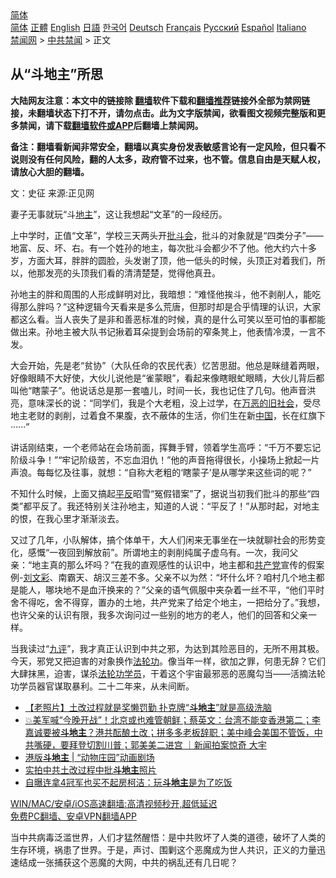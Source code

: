  <!-- 面包屑导航 --> <div class="breadcrumb"><!-- GTranslate: https://gtranslate.io/ -->  <div class="switcher notranslate">  <div class="selected">  <a href="#" onclick="return false;"> 简体</a>  </div>  <div class="option">  <a href="https://www.bannedbook.org" onclick="doGTranslate('zh-CN|zh-CN');jQuery('div.switcher div.selected a').html(jQuery(this).html());return false;" title="简体中文" class="nturl selected"> 简体</a>  <a href="https://www.bannedbook.org/zh-tw/" onclick="doGTranslate('zh-CN|zh-TW');jQuery('div.switcher div.selected a').html(jQuery(this).html());return false;" title="繁體中文" class="nturl"> 正體</a>  <a href="https://www.bannedbook.org/en/" onclick="doGTranslate('zh-CN|en');jQuery('div.switcher div.selected a').html(jQuery(this).html());return false;" title="English" class="nturl"> English</a>  <a href="https://www.bannedbook.org/ja/" onclick="doGTranslate('zh-CN|ja');jQuery('div.switcher div.selected a').html(jQuery(this).html());return false;" title="日本語" class="nturl"> 日語</a>  <a href="https://www.bannedbook.org/ko/" onclick="doGTranslate('zh-CN|ko');jQuery('div.switcher div.selected a').html(jQuery(this).html());return false;" title="한국어" class="nturl"> 한국어</a>  <a href="https://www.bannedbook.org/de/" onclick="doGTranslate('zh-CN|de');jQuery('div.switcher div.selected a').html(jQuery(this).html());return false;" title="Deutsch" class="nturl"> Deutsch</a>  <a href="https://www.bannedbook.org/fr/" onclick="doGTranslate('zh-CN|fr');jQuery('div.switcher div.selected a').html(jQuery(this).html());return false;" title="Français" class="nturl"> Français</a>  <a href="https://www.bannedbook.org/ru/" onclick="doGTranslate('zh-CN|ru');jQuery('div.switcher div.selected a').html(jQuery(this).html());return false;" title="Русский" class="nturl"> Русский</a>  <a href="https://www.bannedbook.org/es/" onclick="doGTranslate('zh-CN|es');jQuery('div.switcher div.selected a').html(jQuery(this).html());return false;" title="Español" class="nturl"> Español</a>  <a href="https://www.bannedbook.org/it/" onclick="doGTranslate('zh-CN|it');jQuery('div.switcher div.selected a').html(jQuery(this).html());return false;" title="Italiano" class="nturl"> Italiano</a>  </div>  </div>      <div class='breadcrumb-sub'><!-- Breadcrumb NavXT 6.3.0 --> <a href="https://www.bannedbook.org/" class="home">禁闻网</a> &gt; <a href="https://www.bannedbook.org/bnews/cbnews/" class="category">中共禁闻</a> &gt; 正文</div></div><h2>从“斗地主”所思</h2> <p class="notice"><b>大陆网友注意：本文中的链接除 <a href="https://github.com/bannedbook/fanqiang" >翻墙</a>软件下载和<a href="https://github.com/killgcd/justmysocks/blob/master/README.md">翻墙推荐</a>链接外全部为禁网链接，未翻墙状态下打不开，请勿点击。此为文字版禁闻，欲看图文视频完整版和更多禁闻，请下载<a href="https://github.com/bannedbook/fanqiang">翻墙软件或APP</a>后翻墙上禁闻网。</p><p>备注：翻墙看新闻非常安全，翻墙以真实身份发表敏感言论有一定风险，但只看不说则没有任何风险，翻的人太多，政府管不过来，也不管。信息自由是天赋人权，请放心大胆的翻墙。</b></p>  <div class="entry"> <p></p> <p>文：史征 来源:正见网</p> <p>妻子无事就玩“斗<a href="https://www.bannedbook.org/bnews/tag/%e5%9c%b0%e4%b8%bb/" class="st_tag internal_tag" rel="tag" title="标签 地主 下的日志">地主</a>”，这让我想起“文革”的一段经历。</p>  <p>上中学时，正值“文革”，学校三天两头开<a href="https://www.bannedbook.org/bnews/tag/%E6%89%B9%E6%96%97%E4%BC%9A/" class="st_tag internal_tag" rel="tag" title="标签 批斗会 下的日志">批斗会</a>，批斗的对象就是“四类分子”——地富、反、坏、右。有一个姓孙的地主，每次批斗会都少不了他。他大约六十多岁，方面大耳，胖胖的圆脸，头发谢了顶，他一低头的时候，头顶正对着我们，所以，他那发亮的头顶我们看的清清楚楚，觉得他真丑。</p> <p>孙地主的胖和周围的人形成鲜明对比，我暗想：“难怪他挨斗，他不剥削人，能吃得那么胖吗？”这种逻辑今天看来是多么荒唐，但那时却是合乎情理的认识，大家都这么看。当人丧失了是非和善恶标准的时候，真的是什么可笑以至可怕的事都能做出来。孙地主被大队书记揪着耳朵提到会场前的窄条凳上，他表情冷漠，一言不发。</p> <p>大会开始，先是老“贫协”（大队任命的农民代表）忆苦思甜。他总是眯缝着两眼，好像眼睛不大好使，大伙儿说他是“雀蒙眼”，看起来像瞎眼虻眼睛，大伙儿背后都叫他“瞎蒙子”。他说话总是那一套嗑儿，时间一长，我也记住了几句。他声音洪亮，意味深长的说：“同学们，我是个大老粗，没上过学，在<a href="https://www.bannedbook.org/bnews/tag/%e4%b8%87%e6%81%b6%e7%9a%84%e6%97%a7%e7%a4%be%e4%bc%9a/" class="st_tag internal_tag" rel="tag" title="标签 万恶的旧社会 下的日志">万恶的旧社会</a>，受尽地主老财的剥削，过着食不果腹，衣不蔽体的生活，你们生在新<span class='wp_keywordlink_affiliate'><a href="https://www.bannedbook.org/" title="中国" target="_blank">中国</a></span>，长在红旗下······”</p>  <p>讲话刚结束，一个老师站在会场前面，挥舞手臂，领着学生高呼：“千万不要忘记阶级斗争！”“牢记阶级苦，不忘血泪仇！”他的声音拖得很长，小操场上掀起一片声浪。每每忆及往事，就想：“自称大老粗的‘瞎蒙子’是从哪学来这些词的呢？”</p> <p>不知什么时候，上面又搞起<span class='wp_keywordlink'><a href="https://www.bannedbook.org/forum11/topic332.html" title="禁片：平反的把戏" target="_blank">平反</a></span>昭雪“冤假错案”了，据说当初我们批斗的那些“四类”都平反了。我还特别关注孙地主，知道的人说：“平反了！”从那时起，对地主的恨，在我心里才渐渐淡去。</p> <p>又过了几年，小队解体，搞个体单干，大人们闲来无事坐在一块就聊社会的形势变化，感慨“一夜回到解放前”。所谓地主的剥削纯属子虚乌有。一次，我问父亲：“地主真的那么坏吗？”在我的直观感性的认识中，地主都和<a href="https://www.bannedbook.org/bnews/tag/%e5%85%b1%e4%ba%a7%e5%85%9a/" class="st_tag internal_tag" rel="tag" title="标签 共产党 下的日志">共产党</a>宣传的假案例-<span class='wp_keywordlink'><a href="https://www.bannedbook.org/forum2/topic678.html" title="刘文彩真相" target="_blank">刘文彩</a></span>、南霸天、胡汉三差不多。父亲不以为然：“坏什么坏？咱村几个地主都是能人，哪块地不是血汗换来的？”父亲的语气佩服中夹杂着一丝不平，“他们平时舍不得吃，舍不得穿，置办的土地，共产党来了给定个地主，一把给分了。”我想，也许父亲的认识有限，我多次询问过一些别的地方的老人，他们的回答和父亲一样。</p>  <p>当我读过“<span class='wp_keywordlink'><a href="https://www.bannedbook.org/forum2/topic2.html" title="《九评共产党》" target="_blank">九评</a></span>”，我才真正认识到中共之邪，为达到其险恶目的，无所不用其极。今天，邪党又把迫害的对象换作<a href="https://www.bannedbook.org/bnews/tag/%e6%b3%95%e8%bd%ae%e5%8a%9f/" class="st_tag internal_tag" rel="tag" title="标签 法轮功 下的日志">法轮功</a>。像当年一样，欲加之罪，何患无辞？它们大肆抹黑，迫害，谋杀<a href="https://www.bannedbook.org/bnews/tag/%e6%b3%95%e8%bd%ae%e5%8a%9f%e5%ad%a6%e5%91%98/" class="st_tag internal_tag" rel="tag" title="标签 法轮功学员 下的日志">法轮功学员</a>，干着这个宇宙最邪恶的恶魔勾当——活摘法轮功学员器官谋取暴利。二十二年来，从未间断。</p> <ul class='op-related-articles' title='相关阅读'> <li><a href='https://www.bannedbook.org/bnews/lifebaike/20210427/1534556.html' target='_blank'>【老照片】土改过程就是奖懒罚勤 扑克牌“<b>斗地主</b>”就是高级洗脑</a></li> <li><a href='https://www.bannedbook.org/bnews/bannedvideo/20210319/1508179.html' target='_blank'>💥美军喊“今晚开战”！北京或也难管朝鲜；蔡英文：台湾不能变香港第二；李嘉诚要被<b>斗地主</b>？港共酝酿土改；拼多多老板辞职；美中峰会美国不管饭，中共嘴硬，要拜登切割川普；郭美美二进宫 ｜新闻拍案惊奇 大宇</a></li> <li><a href='https://www.bannedbook.org/bnews/ssgc/20200625/1350413.html' target='_blank'>港版<b>斗地主</b> | “动物庄园”动画剧场</a></li> <li><a href='https://www.bannedbook.org/bnews/lifebaike/20200229/1285526.html' target='_blank'>实拍中共土改过程中批<b>斗地主</b>照片</a></li> <li><a href='https://www.bannedbook.org/bnews/baitai/20200120/1261934.html' target='_blank'>自曝连拿4冠军也买不起房柯洁：玩<b>斗地主</b>是为了吃饭</a></li> </ul> <p class="texttj"> <a href="https://github.com/bannedbook/fanqiang/wiki/V2ray%E6%9C%BA%E5%9C%BA" target="_blank">WIN/MAC/安卓/iOS高速翻墙:高清视频秒开,超低延迟</a><br/> <a href="https://github.com/bannedbook/fanqiang/wiki/%E7%A6%81%E9%97%BB%E7%BD%91%E5%AE%89%E5%8D%93%E7%BF%BB%E5%A2%99%E6%96%B0%E9%97%BBAPP" target="_blank">免费PC翻墙、安卓VPN翻墙APP</a></p><p>当中共病毒泛滥世界，人们才猛然醒悟：是中共败坏了人类的道德，破坏了人类的生存环境，祸患了世界。于是，声讨、围剿这个恶魔成为世人共识，正义的力量迅速结成一张捕获这个恶魔的大网，中共的祸乱还有几日呢？</p> <a name='sharetosocial'></a>  <div style="margin-bottom:5px;padding-bottom:5px;clear:both"> <div id="archive-pix-1" class="banner-ads"> <!-- AuctionX Display platform tag START --> <div id="26318x728x90x621x_ADSLOT2" clicktrack="%%CLICK_URL_ESC%%"></div> <!-- AuctionX Display platform tag END --> </div> <div id="archive-pix-2" class="banner-ads"> <!-- AuctionX Display platform tag START --> <div id="26315x300x250x621x_ADSLOT2" clicktrack="%%CLICK_URL_ESC%%"></div> <!-- AuctionX Display platform tag END --> </div> </div>  <div id="archive-pix-1" class="banner-ads"> <!-- AuctionX Display platform tag START --> <div id="26318x728x90x621x_ADSLOT3" clicktrack="%%CLICK_URL_ESC%%"></div> <!-- AuctionX Display platform tag END --> </div> </div><!--END ENTRY--> 